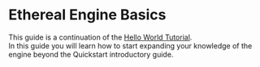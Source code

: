 <!-- import DocCardList from '@theme/DocCardList'; -->

# Ethereal Engine Basics
This guide is a continuation of the [Hello World Tutorial](../gettingStarted/hello).  
In this guide you will learn how to start expanding your knowledge of the engine beyond the Quickstart introductory guide.  
<!--
NOTE: This section should contain:
- Guide: Teaches a new user how to program the Hero Project and be comfortable with EE project development.
- Hero Project: Showcase for Ethereal Engine's development tools and workflows.
-->

<!-- <DocCardList /> -->
